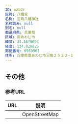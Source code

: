 ```yaml
---
ID: mXb2r
総称: 八幡宮
名称: 沼島八幡神社
名称読み: null
別名: null
都道府県: 兵庫県
区域: 南あわじ市
緯度: 34.1678694
経度: 134.820826
郵便番号: 6560961
住所: 兵庫県南あわじ市沼島２５２２−１
---
```


## その他

### 参考URL

| URL | 説明          |
| --- | ------------- |
|     | OpenStreetMap |

